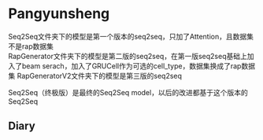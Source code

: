 ﻿# Pangyunsheng
Seq2Seq文件夹下的模型是第一个版本的seq2seq，只加了Attention，且数据集不是rap数据集  
RapGenerator文件夹下的模型是第二版的seq2seq，在第一版seq2seq基础上加入了beam serach，加入了GRUCell作为可选的cell_type，数据集换成了rap数据集
RapGeneratorV2文件夹下的模型是第三版的seq2seq

Seq2Seq（终极版）是最终的Seq2Seq model，以后的改进都基于这个版本的Seq2Seq
## Diary
